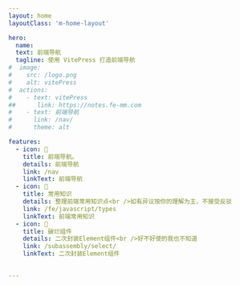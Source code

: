 ```yaml
---
layout: home
layoutClass: 'm-home-layout'

hero:
  name: 
  text: 前端导航
  tagline: 使用 VitePress 打造前端导航
#  image:
#    src: /logo.png
#    alt: vitePress
#  actions:
#    - text: vitePress
##      link: https://notes.fe-mm.com
#    - text: 前端导航
#      link: /nav/
#      theme: alt

features:
  - icon: 📗
    title: 前端导航。
    details: 前端导航
    link: /nav
    linkText: 前端导航
  - icon: 📙
    title: 常用知识
    details: 整理前端常用知识点<br />如有异议按你的理解为主，不接受反驳
    link: /fe/javascript/types
    linkText: 前端常用知识
  - icon: 📘
    title: 破烂组件
    details: 二次封装Element组件<br />好不好使的我也不知道
    link: /subassembly/select/
    linkText: 二次封装Element组件

  
---
```


<style>
/*爱的魔力转圈圈*/
.m-home-layout .image-src:hover {
  transform: translate(-50%, -50%) rotate(666turn);
  transition: transform 59s 1s cubic-bezier(0.3, 0, 0.8, 1);
}

.m-home-layout .details small {
  opacity: 0.8;
}

.m-home-layout .bottom-small {
  display: block;
  margin-top: 2em;
  text-align: right;
}
</style>
